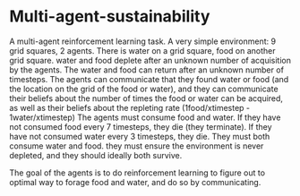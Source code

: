 # Multi-agent-sustainability

A multi-agent reinforcement learning task.
A very simple environment:
9 grid squares, 2 agents. 
There is water on a grid square, food on another grid square.
water and food deplete after an unknown number of acquisition by the agents. The water and food can return after an unknown number of timesteps.
The agents can communicate that they found water or food (and the location on the grid of the food or water), and they can communicate their beliefs about the number of times the food or water can be acquired, as well as their beliefs about the repleting rate (1food/xtimestep  - 1water/xtimestep)
The agents must consume food and water. If they have not consumed food every 7 timesteps, they die (they terminate). If they have not consumed water every 3 timesteps, they die.
They must both consume water and food. they must ensure the environment is never depleted, and they should ideally both survive. 

The goal of the agents is to do reinforcement learning to figure out to optimal way to forage food and water, and do so by communicating. 
